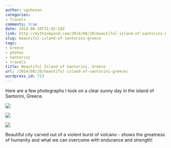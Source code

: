 ```yaml
---
author: vguhesan
categories:
- Travels
comments: true
date: 2014-08-20T21:42:24Z
link: http://mythinkpond.com/2014/08/20/beautiful-island-of-santorini-greece/
slug: beautiful-island-of-santorini-greece
tags:
- Greece
- photos
- Santorini
- travels
title: Beautiful Island of Santorini, Greece
url: /2014/08/20/beautiful-island-of-santorini-greece/
wordpress_id: 713
---
```


Here are a few photographs I took on a clear sunny day in the island of Santorini, Greece.

![](https://lh4.googleusercontent.com/-QOnOLmTnifc/U_N1GBCTp7I/AAAAAAAAJmo/jOsaJ8vcpsY/w1118-h629-no/DSC00824.JPG)

![](https://lh3.googleusercontent.com/-XcoW9yqJJUU/U_N1VlDKPgI/AAAAAAAALU4/ccND2-P8QIA/w1118-h629-no/DSC00833.JPG)

![](https://lh5.googleusercontent.com/-A68zFs4yySE/U_N1buk-NPI/AAAAAAAALVA/psc2OEotryY/w1118-h629-no/DSC00838.JPG)

Beautiful city carved out of a violent burst of volcano - shows the greatness of humanity and what we can overcome with endurance and strength!


